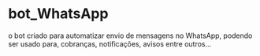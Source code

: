 # bot_WhatsApp 
 o bot criado para  automatizar envio de mensagens no WhatsApp, podendo ser usado para, cobranças, notificações, avisos entre outros... 
